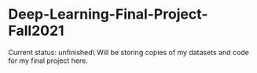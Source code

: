 # Deep-Learning-Final-Project-Fall2021

Current status: unfinished\\
Will be storing copies of my datasets and code for my final project here.
